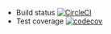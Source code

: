 - Build status [![CircleCI](https://circleci.com/gh/hauviptt97/BE_Internship_2019_HauBui.svg?style=svg)](https://circleci.com/gh/hauviptt97/BE_Internship_2019_HauBui)
- Test coverage [![codecov](https://codecov.io/gh/hauviptt97/BE_Internship_2019_HauBui/branch/master/graph/badge.svg)](https://codecov.io/gh/hauviptt97/BE_Internship_2019_HauBui)